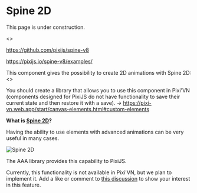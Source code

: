 # Spine 2D

This page is under construction.

<>

<https://github.com/pixijs/spine-v8>

<https://pixijs.io/spine-v8/examples/>

This component gives the possibility to create 2D animations with Spine 2D: <>

You should create a library that allows you to use this component in Pixi'VN (components designed for PixiJS do not have functionality to save their current state and then restore it with a save). -> <https://pixi-vn.web.app/start/canvas-elements.html#custom-elements>





**What is [Spine 2D](https://it.esotericsoftware.com/)?**

Having the ability to use elements with advanced animations can be very useful in many cases.

![Spine 2D](https://mir-s3-cdn-cf.behance.net/project_modules/max_1200/de2430104264375.5f5f7f7bc8f90.gif)

The AAA library provides this capability to PixiJS.

Currently, this functionality is not available in Pixi'VN, but we plan to implement it. Add a like or comment to [this discussion](https://github.com/DRincs-Productions/pixi-vn/discussions/284) to show your interest in this feature.